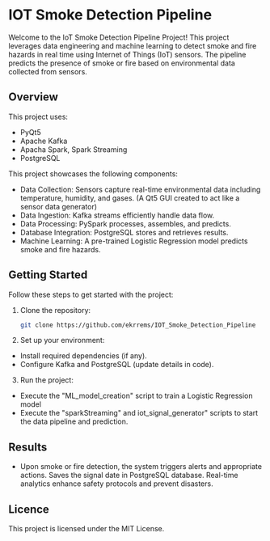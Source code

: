 # IOT Smoke Detection Pipeline

Welcome to the IoT Smoke Detection Pipeline Project! This project leverages data engineering and machine learning to detect smoke and fire hazards in real time using Internet of Things (IoT) sensors. The pipeline predicts the presence of smoke or fire based on environmental data collected from sensors.

## Overview
This project uses:

* PyQt5
* Apache Kafka
* Apacha Spark, Spark Streaming
* PostgreSQL

This project showcases the following components:

- Data Collection: Sensors capture real-time environmental data including temperature, humidity, and gases. (A Qt5 GUI created to act like a sensor data generator)
- Data Ingestion: Kafka streams efficiently handle data flow.
- Data Processing: PySpark processes, assembles, and predicts.
- Database Integration: PostgreSQL stores and retrieves results.
- Machine Learning: A pre-trained Logistic Regression model predicts smoke and fire hazards.

## Getting Started

Follow these steps to get started with the project:

1. Clone the repository:
   ```sh
   git clone https://github.com/ekrrems/IOT_Smoke_Detection_Pipeline
   ```

2. Set up your environment:
* Install required dependencies (if any).
* Configure Kafka and PostgreSQL (update details in code).

3. Run the project:
* Execute the "ML_model_creation" script to train a Logistic Regression model  
* Execute the "sparkStreaming" and iot_signal_generator" scripts to start the data pipeline and prediction.

## Results
* Upon smoke or fire detection, the system triggers alerts and appropriate actions. Saves the signal date in PostgreSQL database. Real-time analytics enhance safety protocols and prevent disasters.

## Licence
This project is licensed under the MIT License.
